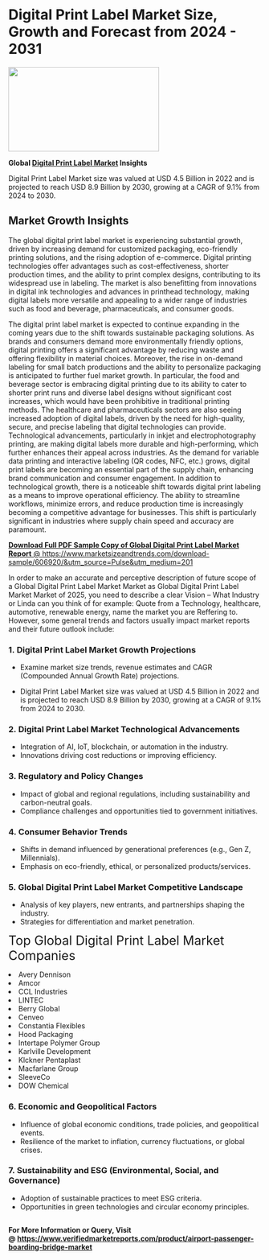 <H1>Digital Print Label Market Size, Growth and Forecast from 2024 - 2031</H1><img class="aligncenter size-medium wp-image-584254" src="https://thirdeyenews.in/wp-content/uploads/2024/09/Global-Market-Research-300x168.jpeg" alt="" width="300" height="168" /><p><strong>Global&nbsp;<a href="https://www.marketsizeandtrends.com/download-sample/606920/&amp;utm_source=Pulse&amp;utm_medium=201">Digital Print Label Market</a> Insights</strong></p><p>Digital Print Label Market size was valued at USD 4.5 Billion in 2022 and is projected to reach USD 8.9 Billion by 2030, growing at a CAGR of 9.1% from 2024 to 2030.</p><p><h2>Market Growth Insights</h2> <p>The global digital print label market is experiencing substantial growth, driven by increasing demand for customized packaging, eco-friendly printing solutions, and the rising adoption of e-commerce. Digital printing technologies offer advantages such as cost-effectiveness, shorter production times, and the ability to print complex designs, contributing to its widespread use in labeling. The market is also benefitting from innovations in digital ink technologies and advances in printhead technology, making digital labels more versatile and appealing to a wider range of industries such as food and beverage, pharmaceuticals, and consumer goods.</p> <p><a href="#"></a></p> <p>The digital print label market is expected to continue expanding in the coming years due to the shift towards sustainable packaging solutions. As brands and consumers demand more environmentally friendly options, digital printing offers a significant advantage by reducing waste and offering flexibility in material choices. Moreover, the rise in on-demand labeling for small batch productions and the ability to personalize packaging is anticipated to further fuel market growth. In particular, the food and beverage sector is embracing digital printing due to its ability to cater to shorter print runs and diverse label designs without significant cost increases, which would have been prohibitive in traditional printing methods. The healthcare and pharmaceuticals sectors are also seeing increased adoption of digital labels, driven by the need for high-quality, secure, and precise labeling that digital technologies can provide. Technological advancements, particularly in inkjet and electrophotography printing, are making digital labels more durable and high-performing, which further enhances their appeal across industries. As the demand for variable data printing and interactive labeling (QR codes, NFC, etc.) grows, digital print labels are becoming an essential part of the supply chain, enhancing brand communication and consumer engagement. In addition to technological growth, there is a noticeable shift towards digital print labeling as a means to improve operational efficiency. The ability to streamline workflows, minimize errors, and reduce production time is increasingly becoming a competitive advantage for businesses. This shift is particularly significant in industries where supply chain speed and accuracy are paramount. <p><a href="#"></p><p><span class=""><strong>Download Full PDF Sample Copy of Global Digital Print Label Market Report</strong> @ <a href="https://www.marketsizeandtrends.com/download-sample/606920/&amp;utm_source=Pulse&amp;utm_medium=201" target="_blank">https://www.marketsizeandtrends.com/download-sample/606920/&amp;utm_source=Pulse&amp;utm_medium=201</a></span></p><p>In order to make an accurate and perceptive description of future scope of a Global&nbsp;Digital Print Label Market Market as Global&nbsp;Digital Print Label Market Market of 2025, you need to describe a clear Vision &ndash; What Industry or Linda can you think of for example: Quote from a Technology, healthcare, automotive, renewable energy, name the market you are Reffering to. However, some general trends and factors usually impact market reports and their future outlook include:</p><h3>1.&nbsp;<strong>Digital Print Label Market Growth Projections</strong></h3><ul><li>Examine market size trends, revenue estimates and CAGR (Compounded Annual Growth Rate) projections.</li><li><p>Digital Print Label Market size was valued at USD 4.5 Billion in 2022 and is projected to reach USD 8.9 Billion by 2030, growing at a CAGR of 9.1% from 2024 to 2030.</p></li></ul><h3>2.&nbsp;<strong>Digital Print Label Market Technological Advancements</strong></h3><ul><li>Integration of AI, IoT, blockchain, or automation in the industry.</li><li>Innovations driving cost reductions or improving efficiency.</li></ul><h3>3.&nbsp;<strong>Regulatory and Policy Changes</strong></h3><ul><li>Impact of global and regional regulations, including sustainability and carbon-neutral goals.</li><li>Compliance challenges and opportunities tied to government initiatives.</li></ul><h3>4.&nbsp;<strong>Consumer Behavior Trends</strong></h3><ul><li>Shifts in demand influenced by generational preferences (e.g., Gen Z, Millennials).</li><li>Emphasis on eco-friendly, ethical, or personalized products/services.</li></ul><h3>5.&nbsp;<strong>Global Digital Print Label Market Competitive Landscape</strong></h3><ul><li>Analysis of key players, new entrants, and partnerships shaping the industry.</li><li>Strategies for differentiation and market penetration.</li></ul><p data-pm-slice="1 1 []"><span style="color: inherit; font-family: inherit; font-size: 25px;">Top Global Digital Print Label Market Companies</span></p><div class="" data-test-id=""><p><li>Avery Dennison</li><li> Amcor</li><li> CCL Industries</li><li> LINTEC</li><li> Berry Global</li><li> Cenveo</li><li> Constantia Flexibles</li><li> Hood Packaging</li><li> Intertape Polymer Group</li><li> Karlville Development</li><li> Klckner Pentaplast</li><li> Macfarlane Group</li><li> SleeveCo</li><li> DOW Chemical</li></p></div><h3>6.&nbsp;<strong>Economic and Geopolitical Factors</strong></h3><ul><li>Influence of global economic conditions, trade policies, and geopolitical events.</li><li>Resilience of the market to inflation, currency fluctuations, or global crises.</li></ul><h3>7.&nbsp;<strong>Sustainability and ESG (Environmental, Social, and Governance)</strong></h3><ul><li>Adoption of sustainable practices to meet ESG criteria.</li><li>Opportunities in green technologies and circular economy principles.</li></ul><h2><strong style="font-size: 14px;">For More Information or Query, Visit @&nbsp;</strong><a style="background-color: #ffffff; font-size: 14px;" href="https://www.marketsizeandtrends.com/report/digital-print-label-market/" target="_blank">https://www.verifiedmarketreports.com/product/airport-passenger-boarding-bridge-market</a></h2>
